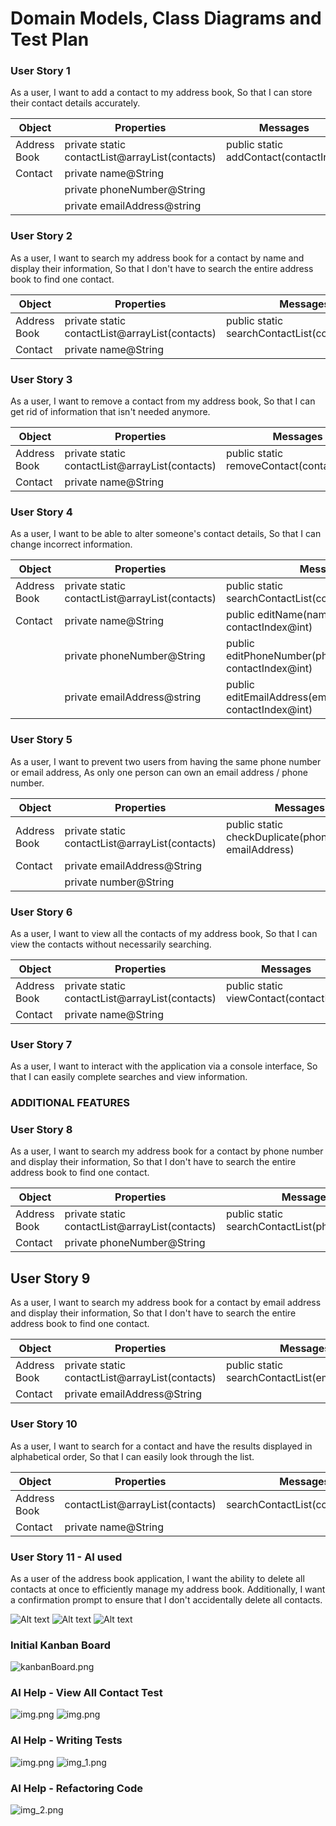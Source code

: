 # Domain Models, Class Diagrams and Test Plan

### User Story 1

As a user,
I want to add a contact to my address book,
So that I can store their contact details accurately.

| Object       | Properties                                     | Messages                              | Output |
| ------------ |------------------------------------------------|---------------------------------------| ------ |
| Address Book | private static contactList@arrayList(contacts) | public static addContact(contactInfo) | @void  |
| Contact      | private name@String                            |                                       |        |
|              | private phoneNumber@String                     |                                       |        |
|              | private emailAddress@string                    |                                       |        |

### User Story 2

As a user,
I want to search my address book for a contact by name and display their information,
So that I don't have to search the entire address book to find one contact.

| Object       | Properties                                     | Messages                                     | Output            |
| ------------ |------------------------------------------------|----------------------------------------------| ----------------- |
| Address Book | private static contactList@arrayList(contacts) | public static searchContactList(contactName) | contactInfo@array |
| Contact      | private name@String                            |                                              |                   |

### User Story 3

As a user,
I want to remove a contact from my address book,
So that I can get rid of information that isn't needed anymore.

| Object       | Properties                                     | Messages                                 | Output |
| ------------ |------------------------------------------------|------------------------------------------| ------ |
| Address Book | private static contactList@arrayList(contacts) | public static removeContact(contactName) | @void  |
| Contact      | private name@String                            |                                          |        |

### User Story 4

As a user,
I want to be able to alter someone's contact details,
So that I can change incorrect information.

| Object       | Properties                                     | Messages                                                       | Output           |
| ------------ |------------------------------------------------|----------------------------------------------------------------| ---------------- |
| Address Book | private static contactList@arrayList(contacts) | public static searchContactList(contactName)                   | contactIndex@int |
| Contact      | private name@String                            | public editName(name@String, contactIndex@int)                 | @void            |
|              | private phoneNumber@String                     | public editPhoneNumber(phoneNumber@String, contactIndex@int)   | @void            |
|              | private emailAddress@string                    | public editEmailAddress(emailAddress@String, contactIndex@int) | @void            |

### User Story 5

As a user,
I want to prevent two users from having the same phone number or email address,
As only one person can own an email address / phone number.

| Object       | Properties                                     | Messages                                                | Output |
| ------------ |------------------------------------------------|---------------------------------------------------------|--------|
| Address Book | private static contactList@arrayList(contacts) | public static checkDuplicate(phoneNumber, emailAddress) | @void  |
| Contact      | private emailAddress@String                    |                                                         |        |
|              | private number@String                          |                                                         |        |

### User Story 6

As a user,
I want to view all the contacts of my address book,
So that I can view the contacts without necessarily searching.

| Object       | Properties                                     | Messages                               | Output                             |
| ------------ |------------------------------------------------|----------------------------------------| ---------------------------------- |
| Address Book | private static contactList@arrayList(contacts) | public static viewContact(contactInfo) | contactList@arrayList(contactName) |
| Contact      | private name@String                            |                                        |                                    |



### User Story 7

As a user,
I want to interact with the application via a console interface,
So that I can easily complete searches and view information.

### ADDITIONAL FEATURES

### User Story 8

As a user,
I want to search my address book for a contact by phone number and display their information,
So that I don't have to search the entire address book to find one contact.

| Object       | Properties                                     | Messages                                     | Output            |
| ------------ |------------------------------------------------|----------------------------------------------| ----------------- |
| Address Book | private static contactList@arrayList(contacts) | public static searchContactList(phoneNumber) | contactInfo@array |
| Contact      | private phoneNumber@String                     |                                              |                   |

## User Story 9

As a user,
I want to search my address book for a contact by email address and display their information,
So that I don't have to search the entire address book to find one contact.

| Object       | Properties                                     | Messages                                      | Output            |
| ------------ |------------------------------------------------|-----------------------------------------------| ----------------- |
| Address Book | private static contactList@arrayList(contacts) | public static searchContactList(emailAddress) | contactInfo@array |
| Contact      | private emailAddress@String                    |                                               |                   |

### User Story 10

As a user,
I want to search for a contact and have the results displayed in alphabetical order,
So that I can easily look through the list.

| Object       | Properties                      | Messages                       | Output            |
| ------------ |---------------------------------| ------------------------------ | ----------------- |
| Address Book | contactList@arrayList(contacts) | searchContactList(contactName) | contactInfo@array |
| Contact      | private name@String             |                                |                   |

### User Story 11 - AI used

As a user of the address book application,
I want the ability to delete all contacts at once to efficiently manage my address book. Additionally, I want a confirmation prompt to ensure that I don't accidentally delete all contacts.

![Alt text](userStory10-US.png)
![Alt text](userStory10-DMQ.png)
![Alt text](userStory10-DM.png)

### Initial Kanban Board

![kanbanBoard.png](kanbanBoard.png)

### AI Help - View All Contact Test
![img.png](viewAllContact.png)
![img.png](viewAllContact2.png)


### AI Help - Writing Tests
![img.png](writeTest.png)
![img_1.png](WriteTestResult.png)


### AI Help - Refactoring Code
![img_2.png](codeRefactor.png)